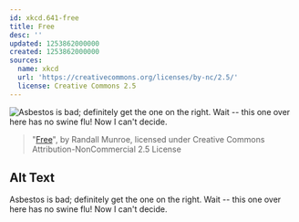 ```yaml
---
id: xkcd.641-free
title: Free
desc: ''
updated: 1253862000000
created: 1253862000000
sources:
  name: xkcd
  url: 'https://creativecommons.org/licenses/by-nc/2.5/'
  license: Creative Commons 2.5
---
```

![Asbestos is bad; definitely get the one on the right. Wait -- this one over here has no swine flu!  Now I can't decide.](https://imgs.xkcd.com/comics/free.png)
> "[Free](https://xkcd.com/641/)", by Randall Munroe, licensed under Creative Commons Attribution-NonCommercial 2.5 License

## Alt Text
Asbestos is bad; definitely get the one on the right. Wait -- this one over here has no swine flu!  Now I can't decide.
